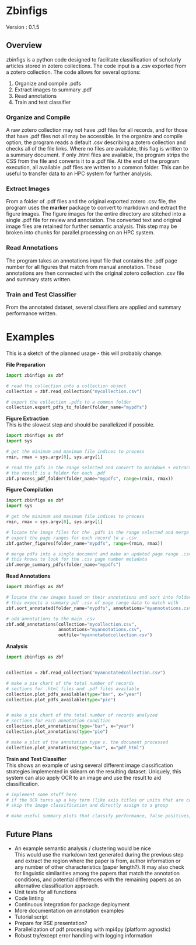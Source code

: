 # Zbinfigs
Version : 0.1.5  
  
## Overview
zbinfigs is a python code designed to facilitate classification of scholarly articles stored in zotero collections. 
The code input is a .csv exported from a zotero collection. The code allows for several options:  
  1. Organize and compile .pdfs
  2. Extract images to summary .pdf
  3. Read annotations
  4. Train and test classifier

### Organize and Compile
A raw zotero collection may not have .pdf files for all records, and for those that have .pdf files not all may be accessible. 
In the organize and compile option, the program reads a default .csv describing a zotero collection and checks all of the file links.
Where no files are available, this flag is written to a summary document. If only .html files are available, the program strips the CSS 
from the file and converts it to a .pdf file. At the end of the program execution, all available .pdf files are written to a common folder. 
This can be useful to transfer data to an HPC system for further analysis.  

### Extract Images 
From a folder of .pdf files and the original exported zotero .csv file, the program uses the **marker** package to convert to markdown and 
extract the figure images. The figure images for the entire directory are stitched into a single .pdf file for review and annotation. 
The converted text and original image files are retained for further semantic analysis. This step may be broken into chunks for parallel processing 
on an HPC system.

### Read Annotations 
The program takes an annotations input file that contains the .pdf page number for all figures that match from manual annotation. 
These annotations are then connected with the original zotero collection .csv file and summary stats written.  

### Train and Test Classifier  
From the annotated dataset, several classifiers are applied and summary performance written.  
  
  
# Examples  
This is a sketch of the planned usage - this will probably change.  
  
**File Preparation**
```python
import zbinfigs as zbf

# read the collection into a collection object
collection = zbf.read_collection("mycollection.csv")

# export the collection .pdfs to a common folder
collection.export_pdfs_to_folder(folder_name="mypdfs")

```
**Figure Extraction**  
This is the slowest step and should be parallelized if possible.
```python
import zbinfigs as zbf
import sys

# get the minimum and maximum file indices to process
rmin, rmax = sys.argv[0], sys.argv[1]

# read the pdfs in the range selected and convert to markdown + extract images
# the result is a folder for each .pdf
zbf.process_pdf_folder(folder_name="mypdfs", range=(rmin, rmax))
```

**Figure Compilation**
```python
import zbinfigs as zbf
import sys

# get the minimum and maximum file indices to process
rmin, rmax = sys.argv[0], sys.argv[1]

# locate the image files for the .pdfs in the range selected and merge into a single .pdf
# export the page ranges for each record to a .csv
zbf.gather_figures(folder_name="mypdfs", range=(rmin, rmax))

# merge pdfs into a single document and make an updated page range .csv file
# this knows to look for the .csv page number metadata
zbf.merge_summary_pdfs(folder_name="mypdfs")
```

**Read Annotations**
```python
import zbinfigs as zbf

# locate the raw images based on their annotations and sort into folders accordingly
# this expects a summary pdf .csv of page range data to match with
zbf.sort_annotated(folder_name="mypdfs", annotations="myannotations.csv")

# add annotations to the main .csv
zbf.add_annotations(collection="mycollection.csv", 
                    annotations="myannotations.csv", 
                    outfile="myannotatedcollection.csv")
```

**Analysis**
```python
import zbinfigs as zbf


collection = zbf.read_collection("myannotatedcollection.csv")

# make a pie chart of the total number of records
# sections for .html files and .pdf files available
collection.plot_pdfs_available(type="bar", x="year")
collection.plot_pdfs_available(type="pie")


# make a pie chart of the total number of records analyzed
# sections for each annotation condition
collection.plot_annotations(type="bar", x="year")
collection.plot_annotations(type="pie")

# make a plot of the annotation type v. the document processed
collection.plot_annotations(type="bar", x="pdf_html")
```  
  
**Train and Test Classifier**  
This shows an example of using several different image classification strategies implemented in sklearn on the resulting dataset. Uniquely, this system can also apply OCR to an image and use the result to aid classification.  
  

```python
# implement some stuff here
# if the OCR turns up a key term (like axis titles or units that are conserved by figure type)  
# skip the image classification and directly assign to a group

# make useful summary plots that classify performance, false positives, etc.  
```
  
## Future Plans  
 - An example semantic analysis / clustering would be nice  
    This would use the markdown text generated during the previous step and extract the region where the paper is from, author information or any number of other characteristics (paper length?). It may also check for linguistic similarities among the papers that match the annotation conditions, and potential differences with the remaining papers as an alternative classification approach.  
  - Unit tests for all functions
  - Code linting
  - Continuous integration for package deployment
  - More documentation on annotation examples
  - Tutorial script  
  - Prepare for RSE presentation?  
  - Parallelization of pdf processing with mpi4py (platform agnostic)
  - Robust try/except error handling with logging information
  